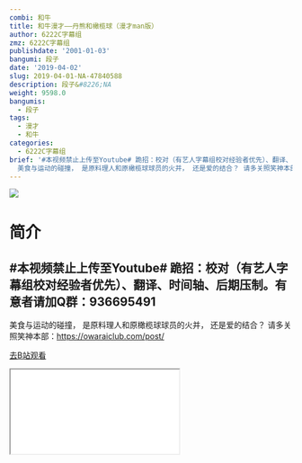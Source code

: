 ```yaml
---
combi: 和牛
title: 和牛漫才——丹熊和橄榄球（漫才man版）
author: 6222C字幕组
zmz: 6222C字幕组
publishdate: '2001-01-03'
bangumi: 段子
date: '2019-04-02'
slug: 2019-04-01-NA-47840588
description: 段子&#8226;NA
weight: 9598.0
bangumis:
  - 段子
tags:
  - 漫才
  - 和牛
categories:
  - 6222C字幕组
brief: '#本视频禁止上传至Youtube# 跪招：校对（有艺人字幕组校对经验者优先）、翻译、时间轴、后期压制。有意者请加Q群：936695491 --------------------------------------
  美食与运动的碰撞， 是原料理人和原橄榄球球员的火并， 还是爱的结合？ 请多关照笑神本部：https://owaraiclub.com/post/'
---
```

![](https://raw.githubusercontent.com/tcgriffith/owaraisite/master/static/tmpimg/JwvGJ33.jpg)
# 简介  
#本视频禁止上传至Youtube#
跪招：校对（有艺人字幕组校对经验者优先）、翻译、时间轴、后期压制。有意者请加Q群：936695491
--------------------------------------
美食与运动的碰撞，
是原料理人和原橄榄球球员的火并，
还是爱的结合？
请多关照笑神本部：https://owaraiclub.com/post/  

[去B站观看](https://www.bilibili.com/video/av47840588/)
<div class ="resp-container"><iframe class="testiframe" src="//player.bilibili.com/player.html?aid=47840588"", scrolling="no", allowfullscreen="true" > </iframe></div> 
